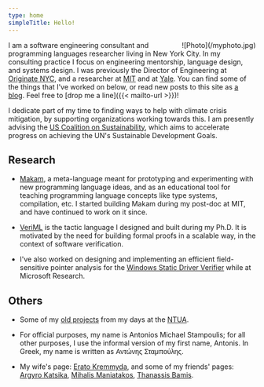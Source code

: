 ```yaml
---
type: home
simpleTitle: Hello!
---
```


<span style="border-radius: 10px; padding: -10px; display: block; overflow: hidden; float: right; padding: 0px; margin-left: 20px;">
![Photo](/myphoto.jpg)
</span>

I am a software engineering consultant and programming languages researcher living in New York City.
In my consulting practice I focus on engineering mentorship, language design, and systems design.
I was previously the Director of Engineering at [Originate NYC](http://www.originate.com/), and a researcher at [MIT](http://plv.csail.mit.edu/)
and at [Yale](http://cpsc.yale.edu/). You can find some of the things that I've worked on below, or
read new posts to this site as [a blog](/blog). Feel free to [drop me a line]({{< mailto-url >}})!

I dedicate part of my time to finding ways to help with climate crisis mitigation, by supporting organizations working towards this. I am presently advising the [US Coalition on Sustainability](https://www.uscoalitiononsustainability.org/), which aims to accelerate progress on achieving the UN's Sustainable Development Goals.

## Research

* [Makam](/makam), a meta-language meant for prototyping and experimenting with new programming language ideas,
and as an educational tool for teaching programming language concepts like type systems, compilation, etc.
I started building Makam during my post-doc at MIT, and have continued to work on it since.

* [VeriML](/veriml) is the tactic language I designed and built during my Ph.D. It is motivated by the need
for building formal proofs in a scalable way, in the context of software verification.

* I've also worked on designing and implementing an efficient field-sensitive pointer analysis for
  the [Windows Static Driver Verifier](http://research.microsoft.com/en-us/projects/slam/) while at
  Microsoft Research.

## Others

* Some of my [old projects](/oldprojects) from my days at the [NTUA](http://www.ece.ntua.gr/).

* For official purposes, my name is Antonios Michael Stampoulis; for all other purposes, I use
the informal version of my first name, Antonis. In Greek, my name is written as <span
style="font-family: 'Helvetica', 'Arial', sans;">Αντώνης Σταμπούλης</span>.

* My wife's page: [Erato Kremmyda](http://www.eratoAkremmyda.com), and some of my friends' pages:
  [Argyro Katsika](http://www.ling.uni-potsdam.de/~katsika/),
  [Mihalis Maniatakos](http://nyuad.nyu.edu/en/academics/faculty/michail-maniatakos.html),
  [Thanassis Bamis](http://www.engr.uconn.edu/~bam11008/).
